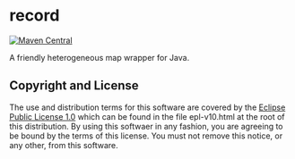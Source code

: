 # record

[![Maven Central](https://img.shields.io/maven-central/v/fun.mike/record-alpha.svg)](http://search.maven.org/#search%7Cgav%7C1%7Cg%3A%22fun.mike%22%20AND%20a%3A%22record-alpha%22)

A friendly heterogeneous map wrapper for Java.


## Copyright and License

The use and distribution terms for this software are covered by the
[Eclipse Public License 1.0] which can be found in the file
epl-v10.html at the root of this distribution. By using this softwaer
in any fashion, you are agreeing to be bound by the terms of this
license. You must not remove this notice, or any other, from this
software.

[Eclipse Public License 1.0]: http://opensource.org/licenses/eclipse-1.0.php
